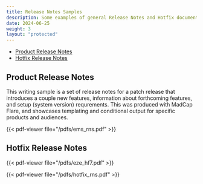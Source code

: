 ```yaml
---
title: Release Notes Samples
description: Some examples of general Release Notes and Hotfix documentation.
date: 2024-06-25
weight: 3
layout: "protected"
---
```


- [Product Release Notes](#product-release-notes)
- [Hotfix Release Notes](#hotfix-release-notes)


## Product Release Notes
This writing sample is a set of release notes for a patch release that introduces a couple new features, information about forthcoming features, and setup (system version) requrements. This was produced with MadCap Flare, and showcases templating and conditional output for specific products and audiences. 

{{< pdf-viewer file="/pdfs/ems_rns.pdf" >}}


## Hotfix Release Notes

{{< pdf-viewer file="/pdfs/eze_hf7.pdf" >}}

{{< pdf-viewer file="/pdfs/hotfix_rns.pdf" >}}